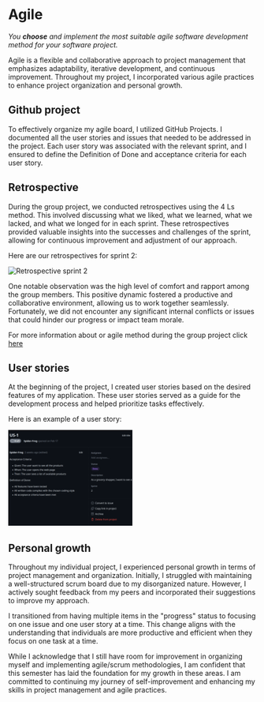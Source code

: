 # Agile
*You **choose** and implement the most suitable agile software development method for your software project.*

Agile is a flexible and collaborative approach to project management that emphasizes adaptability, iterative development, and continuous improvement. Throughout my project, I incorporated various agile practices to enhance project organization and personal growth.

## Github project

To effectively organize my agile board, I utilized GitHub Projects. I documented all the user stories and issues that needed to be addressed in the project. Each user story was associated with the relevant sprint, and I ensured to define the Definition of Done and acceptance criteria for each user story.

## Retrospective

During the group project, we conducted retrospectives using the 4 Ls method. This involved discussing what we liked, what we learned, what we lacked, and what we longed for in each sprint. These retrospectives provided valuable insights into the successes and challenges of the sprint, allowing for continuous improvement and adjustment of our approach.

Here are our retrospectives for sprint 2:

<img src="https://github.com/Spider-Frog/fontys-portfolio-s3/blob/main/ProofLearningOutcomes/Images/retrospective_sprint_2.pngF?raw=true" alt="Retrospective sprint 2" width="50%" height="50%" />

One notable observation was the high level of comfort and rapport among the group members. This positive dynamic fostered a productive and collaborative environment, allowing us to work together seamlessly. Fortunately, we did not encounter any significant internal conflicts or issues that could hinder our progress or impact team morale.

For more information about or agile method during the group project click [here](https://github.com/Null-Not-Found/DashBuddy-Documentation/blob/main/Learning%20Outcomes/Agile%20Method.md)

## User stories

At the beginning of the project, I created user stories based on the desired features of my application. These user stories served as a guide for the development process and helped prioritize tasks effectively.

Here is an example of a user story:

<img src="https://github.com/Spider-Frog/fontys-portfolio-s3/blob/main/ProofLearningOutcomes/Images/user_story.png?raw=true" alt="User story" width="50%" height="50%" />

## Personal growth

Throughout my individual project, I experienced personal growth in terms of project management and organization. Initially, I struggled with maintaining a well-structured scrum board due to my disorganized nature. However, I actively sought feedback from my peers and incorporated their suggestions to improve my approach.

I transitioned from having multiple items in the "progress" status to focusing on one issue and one user story at a time. This change aligns with the understanding that individuals are more productive and efficient when they focus on one task at a time.

While I acknowledge that I still have room for improvement in organizing myself and implementing agile/scrum methodologies, I am confident that this semester has laid the foundation for my growth in these areas. I am committed to continuing my journey of self-improvement and enhancing my skills in project management and agile practices.